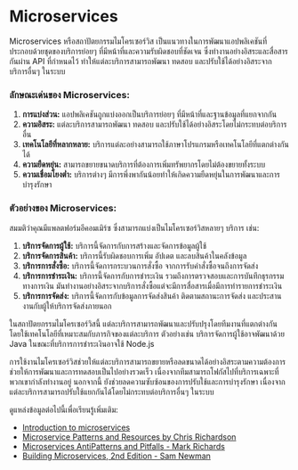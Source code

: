 # Microservices

Microservices หรือสถาปัตยกรรมไมโครเซอร์วิส เป็นแนวทางในการพัฒนาแอปพลิเคชันที่ประกอบด้วยชุดของบริการย่อยๆ ที่มีหน้าที่และความรับผิดชอบที่ชัดเจน ซึ่งทำงานอย่างอิสระและสื่อสารกันผ่าน API ที่กำหนดไว้ ทำให้แต่ละบริการสามารถพัฒนา ทดสอบ และปรับใช้ได้อย่างอิสระจากบริการอื่นๆ ในระบบ

### ลักษณะเด่นของ Microservices:

1. **การแบ่งส่วน:** แอปพลิเคชันถูกแบ่งออกเป็นบริการย่อยๆ ที่มีหน้าที่และฐานข้อมูลที่แยกจากกัน
2. **ความอิสระ:** แต่ละบริการสามารถพัฒนา ทดสอบ และปรับใช้ได้อย่างอิสระโดยไม่กระทบต่อบริการอื่น
3. **เทคโนโลยีที่หลากหลาย:** บริการแต่ละอย่างสามารถใช้ภาษาโปรแกรมหรือเทคโนโลยีที่แตกต่างกันได้
4. **ความยืดหยุ่น:** สามารถขยายขนาดบริการที่ต้องการเพิ่มทรัพยากรโดยไม่ต้องขยายทั้งระบบ
5. **ความเชื่อมโยงต่ำ:** บริการต่างๆ มีการพึ่งพากันน้อยทำให้เกิดความยืดหยุ่นในการพัฒนาและการบำรุงรักษา

### ตัวอย่างของ Microservices:

สมมติว่าคุณมีแพลตฟอร์มอีคอมเมิร์ซ ซึ่งสามารถแบ่งเป็นไมโครเซอร์วิสหลายๆ บริการ เช่น:

1. **บริการจัดการผู้ใช้:** บริการนี้จัดการกับการสร้างและจัดการข้อมูลผู้ใช้
2. **บริการจัดการสินค้า:** บริการนี้รับผิดชอบการเพิ่ม อัปเดต และลบสินค้าในคลังข้อมูล
3. **บริการการสั่งซื้อ:** บริการนี้จัดการกระบวนการสั่งซื้อ จากการรับคำสั่งซื้อจนถึงการจัดส่ง
4. **บริการการชำระเงิน:** บริการนี้จัดการกับการชำระเงิน รวมถึงการตรวจสอบและการบันทึกธุรกรรมทางการเงิน มันทำงานอย่างอิสระจากบริการสั่งซื้อแต่จะมีการสื่อสารเมื่อมีการทำรายการชำระเงิน
5. **บริการการจัดส่ง:** บริการนี้จัดการกับข้อมูลการจัดส่งสินค้า ติดตามสถานะการจัดส่ง และประสานงานกับผู้ให้บริการจัดส่งภายนอก

ในสถาปัตยกรรมไมโครเซอร์วิสนี้ แต่ละบริการสามารถพัฒนาและปรับปรุงโดยทีมงานที่แตกต่างกัน โดยใช้เทคโนโลยีที่เหมาะสมกับภารกิจของแต่ละบริการ ตัวอย่างเช่น บริการจัดการผู้ใช้อาจพัฒนาด้วย Java ในขณะที่บริการการชำระเงินอาจใช้ Node.js

การใช้งานไมโครเซอร์วิสช่วยให้แต่ละบริการสามารถขยายหรือลดขนาดได้อย่างอิสระตามความต้องการ ช่วยให้การพัฒนาและการทดสอบเป็นไปอย่างรวดเร็ว เนื่องจากทีมสามารถโฟกัสไปที่บริการเฉพาะที่พวกเขากำลังทำงานอยู่ นอกจากนี้ ยังช่วยลดความซับซ้อนของการปรับใช้และการบำรุงรักษา เนื่องจากแต่ละบริการสามารถปรับใช้แยกกันได้โดยไม่กระทบต่อบริการอื่นๆ ในระบบ

ดูแหล่งข้อมูลต่อไปนี้เพื่อเรียนรู้เพิ่มเติม:

- [Introduction to microservices](https://developer.ibm.com/learningpaths/get-started-application-modernization/intro-microservices/introduction/)
- [Microservice Patterns and Resources by Chris Richardson](https://microservices.io/index.html)
- [Microservices AntiPatterns and Pitfalls - Mark Richards](https://www.oreilly.com/content/microservices-antipatterns-and-pitfalls/)
- [Building Microservices, 2nd Edition - Sam Newman](https://samnewman.io/books/building_microservices_2nd_edition/)
